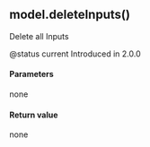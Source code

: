 <!-- This file was generated by the script. Do not edit it, any changes will be lost! -->

## model.deleteInputs()



Delete all Inputs

@status current Introduced in 2.0.0


#### Parameters

none

#### Return value

none

